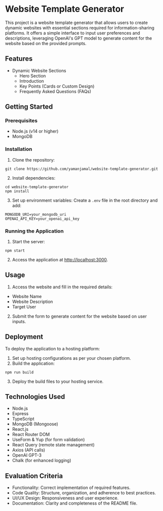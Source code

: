 # Website Template Generator

This project is a website template generator that allows users to create dynamic websites with essential sections required for information-sharing platforms. It offers a simple interface to input user preferences and descriptions, leveraging OpenAI's GPT model to generate content for the website based on the provided prompts.

## Features

- Dynamic Website Sections
  - Hero Section
  - Introduction
  - Key Points (Cards or Custom Design)
  - Frequently Asked Questions (FAQs)

## Getting Started

### Prerequisites

- Node.js (v14 or higher)
- MongoDB

### Installation

1. Clone the repository:
```
git clone https://github.com/yamanjamal/website-template-generator.git
```

2. Install dependencies:
```
cd website-template-generator
npm install
```

3. Set up environment variables:
Create a `.env` file in the root directory and add:
```
MONGODB_URI=your_mongodb_uri
OPENAI_API_KEY=your_openai_api_key
```

### Running the Application

1. Start the server:
```
npm start
```

2. Access the application at [http://localhost:3000](http://localhost:5000).

## Usage

1. Access the website and fill in the required details:
- Website Name
- Website Description
- Target User

2. Submit the form to generate content for the website based on user inputs.

## Deployment

To deploy the application to a hosting platform:

1. Set up hosting configurations as per your chosen platform.
2. Build the application:
```
npm run build
```

3. Deploy the build files to your hosting service.

## Technologies Used

- Node.js
- Express
- TypeScript
- MongoDB (Mongoose)
- React.js
- React Router DOM
- UseForm & Yup (for form validation)
- React Query (remote state management)
- Axios (API calls)
- OpenAI GPT-3
- Chalk (for enhanced logging)

## Evaluation Criteria

- Functionality: Correct implementation of required features.
- Code Quality: Structure, organization, and adherence to best practices.
- UI/UX Design: Responsiveness and user experience.
- Documentation: Clarity and completeness of the README file.
